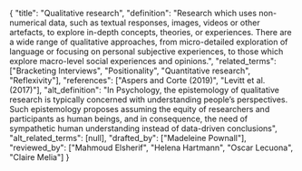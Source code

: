 {
    "title": "Qualitative research",
    "definition": "Research which uses non-numerical data, such as textual responses, images, videos or other artefacts, to explore in-depth concepts, theories, or experiences. There are a wide range of qualitative approaches, from micro-detailed exploration of language or focusing on personal subjective experiences, to those which explore macro-level social experiences and opinions.",
    "related_terms": ["Bracketing Interviews", "Positionality", "Quantitative research", "Reflexivity"],
    "references": ["Aspers and Corte (2019)", "Levitt et al. (2017)"],
    "alt_definition": "In Psychology, the epistemology of qualitative research is typically concerned with understanding people’s perspectives. Such epistemology proposes assuming the equity of researchers and participants as human beings, and in consequence, the need of sympathetic human understanding instead of data-driven conclusions",
    "alt_related_terms": [null],
    "drafted_by": ["Madeleine Pownall"],
    "reviewed_by": ["Mahmoud Elsherif", "Helena Hartmann", "Oscar Lecuona", "Claire Melia"]
  }
